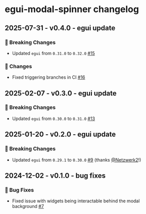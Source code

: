 # egui-modal-spinner changelog

## 2025-07-31 - v0.4.0 - egui update

### 🚨 Breaking Changes

- Updated `egui` from `0.31.0` to `0.32.0` [#15](https://github.com/jannistpl/egui-modal-spinner/pull/15)

### 🔧 Changes

- Fixed triggering branches in CI [#16](https://github.com/jannistpl/egui-modal-spinner/pull/16)

## 2025-02-07 - v0.3.0 - egui update

### 🚨 Breaking Changes

- Updated `egui` from `0.30.0` to `0.31.0` [#13](https://github.com/fluxxcode/egui-modal-spinner/pull/13)

## 2025-01-20 - v0.2.0 - egui update

### 🚨 Breaking Changes

- Updated `egui` from `0.29.1` to `0.30.0` [#9](https://github.com/fluxxcode/egui-modal-spinner/pull/9) (thanks [@Netzwerk2](https://github.com/Netzwerk2)!)

## 2024-12-02 - v0.1.0 - bug fixes

### 🐛 Bug Fixes
- Fixed issue with widgets being interactable behind the modal background [#7](https://github.com/fluxxcode/egui-modal-spinner/pull/7)
